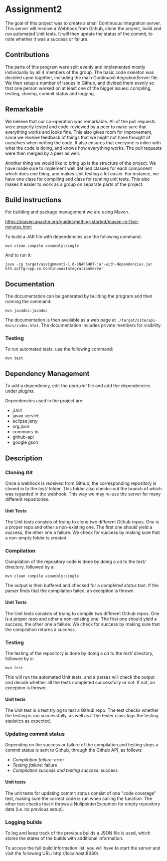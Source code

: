 # Assignment2

The goal of this project was to create a small Continuous Integration server. This server will receive a Webhook from Github, clone the project, build and run automated Unit tests. It will then update the status of the commit, to note whether it was a success or failure.

## Contributions

The parts of this program were split evenly and implemented mostly individually by all 4 members of the group. The basic code skeleton was decided upon together, including the main ContinuosIntegrationServer file. We then setup a number of issues in Github, and divided them evenly so that one person worked on at least one of the bigger issues: compiling, testing, cloning, commit status and logging.

## Remarkable

We believe that our co-operation was remarkable. All of the pull requests were properly tested and code-reviewed by a peer to make sure that everything works and looks fine. This also gives room for improvement, since we receive feedback of things that we might not have thought of ourselves when writing the code. It also ensures that everyone is inline with what the code is doing, and knows how everything works. The pull requests were then merged by a peer as well.

Another thing we would like to bring up is the structure of the project. We have made sure to implement well defined classes for each component which does one thing, and makes Unit testing a lot easier. For instance, we have one class for compiling and class for running unit tests. This also makes it easier to work as a group on separate parts of the project.

## Build instructions

For building and package management we are using Maven.

https://maven.apache.org/guides/getting-started/maven-in-five-minutes.html

To build a JAR file with dependencies use the following command:

```
mvn clean compile assembly:single
```

And to run it:

```
java -cp target/assignment2-1.0-SNAPSHOT-jar-with-dependencies.jar kth.soffgrupp.se.ContinuousIntegrationServer
```

## Documentation

The documentation can be generated by building the program and then running the command:
```
mvn javadoc:javadoc
```
The documentation is then available as a web page at `./target/site/api-docs/index.html`.
The documentation includes private members for visibility.

### Testing

To run automated tests, use the following command:

```
mvn test
```

## Dependency Management

To add a dependency, edit the *pom.xml* file and add the dependencies under *plugins*.

Dependencies used in the project are:

- jUnit
- javax servlet
- eclipse jetty
- org.json
- commons-io
- github-api
- google gson

## Description

### Cloning Git

Once a webhook is received from Github, the corresponding repository is cloned in to the *test/* folder. This folder also checks-out the branch of which was regarded in the webhook. This way we may re-use the server for many different repositories.

#### Unit Tests

The Unit tests consists of trying to clone two different Github repos. One is a proper repo and other a non-existing one. The first one should yield a success, the other one a failure. We check for success by making sure that a non-empty folder is created.

### Compilation

Compilation of the repository code is done by doing a *cd* to the *test/* directory, followed by a:

```
mvn clean compile assembly:single
```

The output is then buffered and checked for a *completed status* text. If the parser finds that the compilation failed, an exception is thrown.

#### Unit Tests

The Unit tests consists of trying to compile two different Github repos. One is a proper repo and other a non-existing one. The first one should yield a success, the other one a failure. We check for success by making sure that the compilation returns a success.

### Testing

The testing of the repository is done by doing a *cd* to the *test/* directory, followed by a:

```
mvn test
```

This will run the automated Unit tests, and a parses will check the output and decide whether all the tests completed successfully or not. If not, an exception is thrown.

#### Unit tests

The Unit test is a test trying to test a Github repo. The test checks whether the testing is run successfully, as well as if the tester class logs the testing statistics as expected.

### Updating commit status

Depending on the success or failure of the compilation and testing steps a commit status is sent to Github, through the Github API, as follows:

- *Compilation failure*: error
- *Testing failure*: failure
- *Compilation success and testing success*: success

#### Unit tests

The unit tests for updating commit status consist of one "code coverage" test, making sure the correct code is run when calling the function. The other test checks that it throws a NullpointerException for empty repository data (i.e. no previous setup).


### Logging builds

To log and keep track of the previous builds a JSON file is used, which stores the states of the builds with additional information.

To access the full build information list, you will have to start the server and visit the following URL: http://localhost:8080/.
